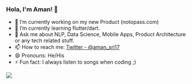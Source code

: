 ### Hola, I'm Aman! 👋

- 🔭 I’m currently working on my new Product (notopass.com)
- 🌱 I’m currently learning flutter/dart.
- 💬 Ask me about NLP, Data Science, Mobile Apps, Product Architecture or any tech related stuff.
- 📫 How to reach me: [Twitter - @aman_sri17](https://twitter.com/aman_sri17)
- 😄 Pronouns: He/His
- ⚡ Fun fact: I always listen to songs when coding ;)

<img src="https://github-readme-stats.vercel.app/api?username=amansrivastava17&&show_icons=true&title_color=ffffff&icon_color=bb2acf&text_color=daf7dc&bg_color=191919">
